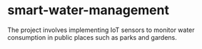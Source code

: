 # smart-water-management
The project involves implementing IoT sensors to monitor water consumption in public places such as parks and gardens. 
